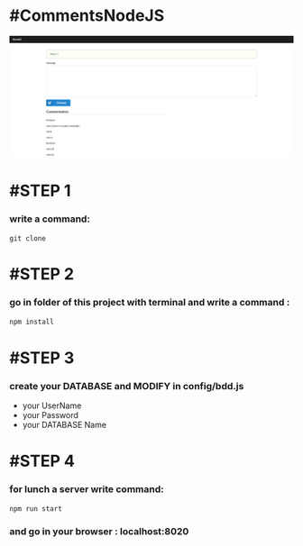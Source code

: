 #CommentsNodeJS
================

![Livre d'or NodeJS](https://github.com/Boomwerk/CommentsNodeJS/blob/master/Capture.PNG)



#STEP 1 
=========

### write a command:

    git clone

#STEP 2
=======

### go in folder of this project with terminal and write a command :

    npm install
  
#STEP 3
=======

### create your DATABASE and MODIFY in config/bdd.js

* your UserName
* your Password
* your DATABASE Name

#STEP 4
=======

### for lunch a server write command:

    npm run start

### and go in your browser : localhost:8020


